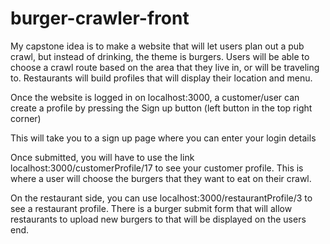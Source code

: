 # burger-crawler-front

My capstone idea is to make a website that will let users plan out a pub crawl, but instead of drinking, the theme is burgers. Users will be able to choose a crawl route based on the area that they live in, or will be traveling to. Restaurants will build profiles that will display their location and menu. 

Once the website is logged in on localhost:3000, a customer/user can create a profile by pressing the Sign up button (left button in the top right corner)

This will take you to a sign up page where you can enter your login details

Once submitted, you will have to use the link localhost:3000/customerProfile/17 to see your customer profile. This is where a user will choose the burgers that they want to eat on their crawl.



On the restaurant side, you can use localhost:3000/restaurantProfile/3 to see a restaurant profile. There is a burger submit form that will allow restaurants to upload new burgers to that will be displayed on the users end.
